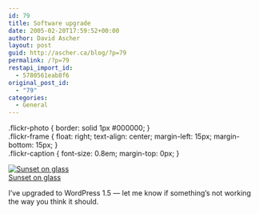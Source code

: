 ```yaml
---
id: 79
title: Software upgrade
date: 2005-02-20T17:59:52+00:00
author: David Ascher
layout: post
guid: http://ascher.ca/blog/?p=79
permalink: /?p=79
restapi_import_id:
  - 5780561eab8f6
original_post_id:
  - "79"
categories:
  - General
---
```

.flickr-photo { border: solid 1px #000000; }  
.flickr-frame { float: right; text-align: center; margin-left: 15px; margin-bottom: 15px; }  
.flickr-caption { font-size: 0.8em; margin-top: 0px; }

<div class="flickr-frame">
  <a href="http://www.flickr.com/photos/davidascher/5094002/" title="photo sharing"><img src="http://photos4.flickr.com/5094002_eb1b983f7c_t.jpg" class="flickr-photo" alt="Sunset on glass" /></a><br /> <span class="flickr-caption"><a href="http://www.flickr.com/photos/davidascher/5094002/">Sunset on glass</a></span>
</div>

I&#8217;ve upgraded to WordPress 1.5 &#8212; let me know if something&#8217;s not working the way you think it should.